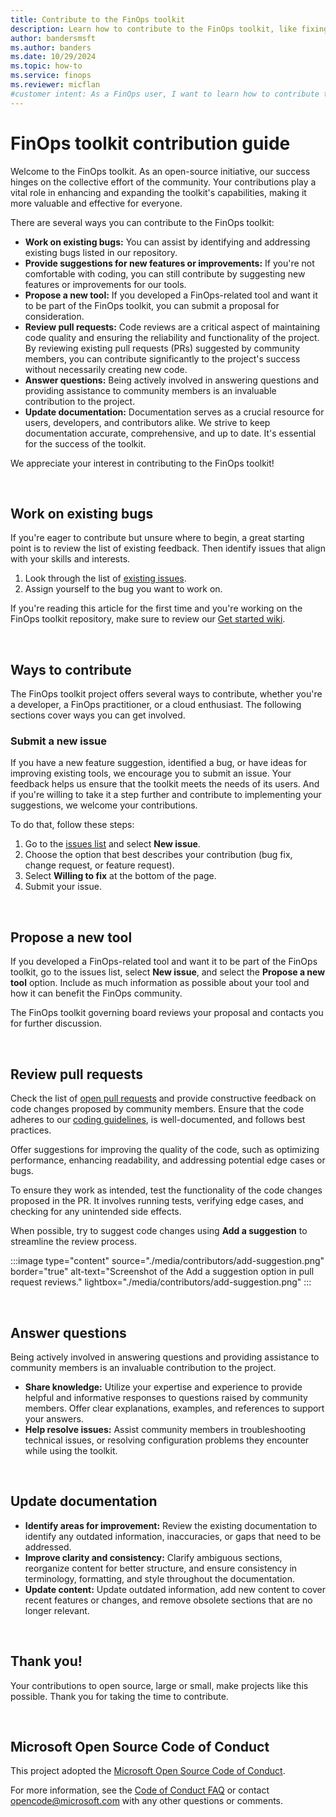 ```yaml
---
title: Contribute to the FinOps toolkit
description: Learn how to contribute to the FinOps toolkit, like fixing bugs, suggest new features, review pull requests, and update documentation.
author: bandersmsft
ms.author: banders
ms.date: 10/29/2024
ms.topic: how-to
ms.service: finops
ms.reviewer: micflan
#customer intent: As a FinOps user, I want to learn how to contribute to the FinOps toolkit by fixing bugs, suggesting new features, reviewing pull requests, and updating documentation.
---
```


# FinOps toolkit contribution guide

Welcome to the FinOps toolkit. As an open-source initiative, our success hinges on the collective effort of the community. Your contributions play a vital role in enhancing and expanding the toolkit's capabilities, making it more valuable and effective for everyone.

There are several ways you can contribute to the FinOps toolkit:

- **Work on existing bugs:** You can assist by identifying and addressing existing bugs listed in our repository. 
- **Provide suggestions for new features or improvements:** If you're not comfortable with coding, you can still contribute by suggesting new features or improvements for our tools.
- **Propose a new tool:** If you developed a FinOps-related tool and want it to be part of the FinOps toolkit, you can submit a proposal for consideration.
- **Review pull requests:** Code reviews are a critical aspect of maintaining code quality and ensuring the reliability and functionality of the project. By reviewing existing pull requests (PRs) suggested by community members, you can contribute significantly to the project's success without necessarily creating new code.
- **Answer questions:** Being actively involved in answering questions and providing assistance to community members is an invaluable contribution to the project.
- **Update documentation:** Documentation serves as a crucial resource for users, developers, and contributors alike. We strive to keep documentation accurate, comprehensive, and up to date. It's essential for the success of the toolkit.

We appreciate your interest in contributing to the FinOps toolkit!

<br>

## Work on existing bugs

If you're eager to contribute but unsure where to begin, a great starting point is to review the list of existing feedback. Then identify issues that align with your skills and interests.

1. Look through the list of [existing issues](https://github.com/microsoft/finops-toolkit/issues).
2. Assign yourself to the bug you want to work on.

If you're reading this article for the first time and you're working on the FinOps toolkit repository, make sure to review our [Get started wiki](https://github.com/microsoft/finops-toolkit/wiki#-get-started).

<br>

## Ways to contribute

The FinOps toolkit project offers several ways to contribute, whether you're a developer, a FinOps practitioner, or a cloud enthusiast. The following sections cover ways you can get involved.

### Submit a new issue

If you have a new feature suggestion, identified a bug, or have ideas for improving existing tools, we encourage you to submit an issue. Your feedback helps us ensure that the toolkit meets the needs of its users. And if you're willing to take it a step further and contribute to implementing your suggestions, we welcome your contributions.

To do that, follow these steps: 

1. Go to the [issues list](https://github.com/microsoft/finops-toolkit/issues) and select **New issue**.
2. Choose the option that best describes your contribution (bug fix, change request, or feature request).
3. Select **Willing to fix** at the bottom of the page.
4. Submit your issue.

<br>

## Propose a new tool

If you developed a FinOps-related tool and want it to be part of the FinOps toolkit, go to the issues list, select **New issue**, and select the **Propose a new tool** option. Include as much information as possible about your tool and how it can benefit the FinOps community.

The FinOps toolkit governing board reviews your proposal and contacts you for further discussion.

<br>

## Review pull requests

Check the list of [open pull requests](https://github.com/microsoft/finops-toolkit/pulls) and provide constructive feedback on code changes proposed by community members. Ensure that the code adheres to our [coding guidelines](https://github.com/microsoft/finops-toolkit/wiki/Coding-guidelines), is well-documented, and follows best practices.

Offer suggestions for improving the quality of the code, such as optimizing performance, enhancing readability, and addressing potential edge cases or bugs.

To ensure they work as intended, test the functionality of the code changes proposed in the PR. It involves running tests, verifying edge cases, and checking for any unintended side effects.

When possible, try to suggest code changes using **Add a suggestion** to streamline the review process.

:::image type="content" source="./media/contributors/add-suggestion.png" border="true" alt-text="Screenshot of the Add a suggestion option in pull request reviews." lightbox="./media/contributors/add-suggestion.png" :::

<br>

## Answer questions

Being actively involved in answering questions and providing assistance to community members is an invaluable contribution to the project.

- **Share knowledge:** Utilize your expertise and experience to provide helpful and informative responses to questions raised by community members. Offer clear explanations, examples, and references to support your answers.
- **Help resolve issues:** Assist community members in troubleshooting technical issues, or resolving configuration problems they encounter while using the toolkit.

<br>

## Update documentation

- **Identify areas for improvement:** Review the existing documentation to identify any outdated information, inaccuracies, or gaps that need to be addressed.
- **Improve clarity and consistency:** Clarify ambiguous sections, reorganize content for better structure, and ensure consistency in terminology, formatting, and style throughout the documentation.
- **Update content:** Update outdated information, add new content to cover recent features or changes, and remove obsolete sections that are no longer relevant.

<br>

## Thank you! <!-- markdownlint-disable-line single-h1 -->

Your contributions to open source, large or small, make projects like this possible. Thank you for taking the time to contribute.

<br>

## Microsoft Open Source Code of Conduct

This project adopted the [Microsoft Open Source Code of Conduct](https://opensource.microsoft.com/codeofconduct/).

For more information, see the [Code of Conduct FAQ](https://opensource.microsoft.com/codeofconduct/faq/)
or contact [opencode@microsoft.com](mailto:opencode@microsoft.com) with any other questions or comments.

